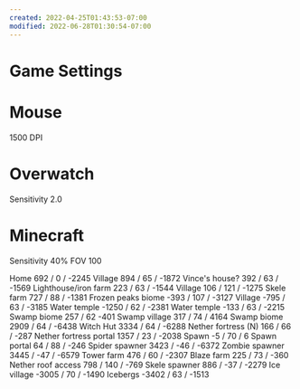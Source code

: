 ```yaml
---
created: 2022-04-25T01:43:53-07:00
modified: 2022-06-28T01:30:54-07:00
---
```


# Game Settings

# Mouse
1500 DPI

# Overwatch
Sensitivity 2.0

# Minecraft
Sensitivity 40%
FOV 100

Home 692 / 0 / -2245
Village 894 / 65 / -1872
Vince's house? 392 / 63 / -1569
Lighthouse/iron farm 223 / 63 / -1544
Village 106 / 121 / -1275
Skele farm 727 / 88 / -1381
Frozen peaks biome -393 / 107 / -3127
Village -795 / 63 / -3185
Water temple -1250 / 62 / -2381
Water temple -133 / 63 / -2215
Swamp biome 257 / 62 -401
Swamp village 317 / 74 / 4164
Swamp biome 2909 / 64 / -6438
Witch Hut 3334 / 64 / -6288
Nether fortress (N) 166 / 66 / -287
Nether fortress portal 1357 / 23 / -2038
Spawn -5 / 70 /  6
Spawn portal 64 / 88 / -246
Spider spawner 3423 / -46 / -6372
Zombie spawner 3445 / -47 / -6579
Tower farm 476 / 60 / -2307
Blaze farm 225 / 73 / -360
Nether roof access 798 / 140 / -769
Skele spawner 886 / -37 / -2279
Ice village -3005 / 70 / -1490
Icebergs -3402 / 63 / -1513

